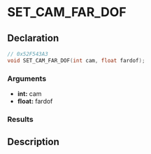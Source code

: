 # SET_CAM_FAR_DOF

## Declaration
```cpp
// 0x52F543A3
void SET_CAM_FAR_DOF(int cam, float fardof);
```

### Arguments
- **int:** cam
- **float:** fardof

### Results

## Description

